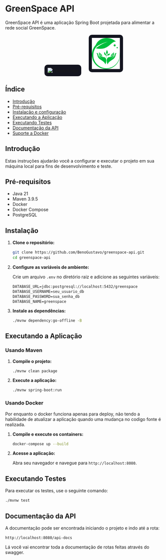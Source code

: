 # GreenSpace API

GreenSpace API é uma aplicação Spring Boot projetada para alimentar a rede social GreenSpace.

<div style="text-align: center;">
    <img src="https://cesusc.edu.br/app/themes/sage/dist/images/img-topo/logo.png" alt="CesuscLogo" style="background-color:#13141f;border-radius:10px;max-width: 100%; height: 100px;margin-right:10px;padding: 10px">
    <img src="./public/images/GreenSpaceLogo.png" alt="GreenSpaceLogo" style="background-color:#13141f;border-radius:10px; max-width: 100%; height: 100px;margin-left:10px;padding: 10px">
</div>

## Índice

-   [Introdução](#introdução)
-   [Pré-requisitos](#pré-requisitos)
-   [Instalação e configuração](#instalação)
-   [Executando a Aplicação](#executando-a-aplicação)
-   [Executando Testes](#executando-testes)
-   [Documentação da API](#documentação-da-api)
-   [Suporte a Docker](#usando-docker)

## Introdução

Estas instruções ajudarão você a configurar e executar o projeto em sua máquina local para fins de desenvolvimento e teste.

## Pré-requisitos

-   Java 21
-   Maven 3.9.5
-   Docker
-   Docker Compose
-   PostgreSQL

## Instalação

1. **Clone o repositório:**

    ```sh
    git clone https://github.com/BenoGustavo/greenspace-api.git
    cd greenspace-api
    ```

2. **Configure as variáveis de ambiente:**

    Crie um arquivo `.env` no diretório raiz e adicione as seguintes variáveis:

    ```env
    DATABASE_URL=jdbc:postgresql://localhost:5432/greenspace
    DATABASE_USERNAME=seu_usuario_db
    DATABASE_PASSWORD=sua_senha_db
    DATABASE_NAME=greenspace
    ```

3. **Instale as dependências:**

    ```sh
    ./mvnw dependency:go-offline -B
    ```

## Executando a Aplicação

### Usando Maven

1. **Compile o projeto:**

    ```sh
    ./mvnw clean package
    ```

2. **Execute a aplicação:**

    ```sh
    ./mvnw spring-boot:run
    ```

### Usando Docker

Por enquanto o docker funciona apenas para deploy, não tendo a habilidade de atualizar a aplicação quando uma mudança no codigo fonte é realizada.

1. **Compile e execute os containers:**

    ```sh
    docker-compose up --build
    ```

2. **Acesse a aplicação:**

    Abra seu navegador e navegue para `http://localhost:8080`.

## Executando Testes

Para executar os testes, use o seguinte comando:

```sh
./mvnw test
```

## Documentação da API

A documentação pode ser encontrada iniciando o projeto e indo até a rota:

```https
http://localhost:8080/api-docs
```

Lá você vai encontrar toda a documentação de rotas feitas através do swagger.
